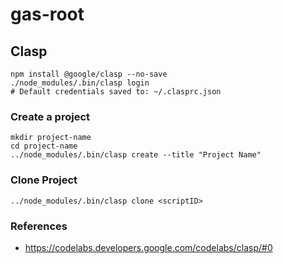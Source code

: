 # gas-root

## Clasp
```
npm install @google/clasp --no-save
./node_modules/.bin/clasp login
# Default credentials saved to: ~/.clasprc.json
```
### Create a project
```
mkdir project-name
cd project-name
../node_modules/.bin/clasp create --title "Project Name"
```

### Clone Project
```
../node_modules/.bin/clasp clone <scriptID>
```

### References
* https://codelabs.developers.google.com/codelabs/clasp/#0
